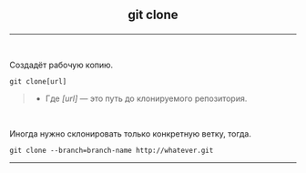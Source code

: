 ## <p style='text-align:center'>git clone</p>
---
<br>

Создадёт рабочую копию.
```bash=
git clone[url]
```
>- Где *[url]* — это путь до клонируемого репозитория.

<br>

Иногда нужно склонировать только конкретную ветку, тогда.
```bash=
git clone --branch=branch-name http://whatever.git
```
---